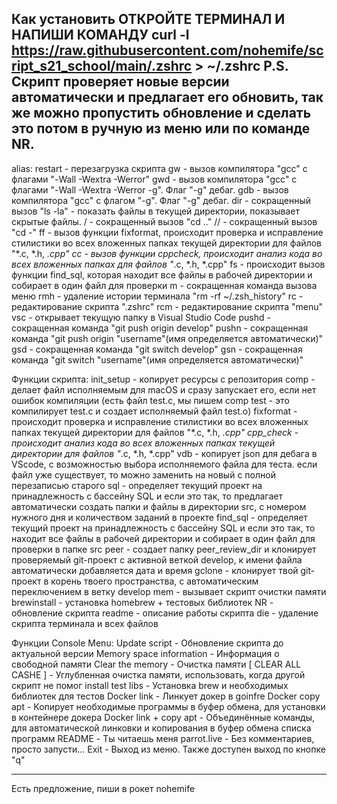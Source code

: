 Как установить
 ОТКРОЙТЕ ТЕРМИНАЛ И НАПИШИ КОМАНДУ
curl -l https://raw.githubusercontent.com/nohemife/script_s21_school/main/.zshrc > ~/.zshrc
 P.S. Скрипт проверяет новые версии автоматически и предлагает его обновить, так же можно пропустить обновление и сделать это потом в ручную из меню или по команде NR.
---------------------------------------------------------------------------
alias:
restart - перезагрузка скрипта
gw - вызов компилятора "gcc" с флагами "-Wall -Wextra -Werror"
gwd - вызов компилятора "gcc" с флагами "-Wall -Wextra -Werror -g". Флаг "-g" дебаг.
gdb - вызов компилятора "gcc" с флагом "-g". Флаг "-g" дебаг.
dir - сокращенный вызов "ls -la" - показать файлы в текущей директории, показывает скрытые файлы.
/ - сокращенный вызов "cd .."
// - сокращенный вызов "cd -"
ff - вызов функции fixformat, происходит проверка и исправление стилистики во всех вложенных папках текущей директории для файлов "*.c, *.h, *.cpp"
cc - вызов функции cppcheck, происходит анализ кода во всех вложенных папках для файлов "*.c, *.h, *.cpp"
fs - происходит вызов функции find_sql, которая находит все файлы в рабочей директории и собирает в один файл для проверки
m - сокращенная команда вызова меню
rmh - удаление истории терминала "rm -rf ~/.zsh_history"
rc - редактирование скрипта ".zshrc"
rcm - редактирование скрипта "menu"
vsc - открывает текущую папку в Visual Studio Code
pushd - сокращенная команда "git push origin develop"
pushn - сокращенная команда "git push origin "username"(имя определяется автоматически)"
gsd - сокращенная команда "git switch develop"
gsn - сокращенная команда "git switch "username"(имя определяется автоматически)"

Функции скрипта:
init_setup - копирует ресурсы с репозитория
comp - делает файл исполняемым для macOS и сразу запускает его, если нет ошибок компиляции (есть файл test.c, мы пишем  comp test - это компилирует test.c и создает исполняемый файл test.o)
fixformat - происходит проверка и исправление стилистики во всех вложенных папках текущей директории для файлов "*.c, *.h, *.cpp"
cpp_check - происходит анализ кода во всех вложенных папках текущей директории для файлов "*.c, *.h, *.cpp"
vdb - копирует json для дебага в VScode, с возможностью выбора исполняемого файла для теста. если файл уже существует, то можно заменить на новый с полной перезаписью старого
sql - определяет текущий проект на принадлежность с бассейну SQL и если это так, то предлагает автоматически создать папки и файлы в директории src, с номером нужного дня и количеством заданий в проекте
find_sql - определяет текущий проект на принадлежность с бассейну SQL и если это так, то находит все файлы в рабочей директории и собирает в один файл для проверки в папке src
peer - создает папку peer_review_dir и клонирует проверяемый git-проект с активной веткой develop, к имени файла автоматически добавляется дата и время
gclone - клонирует твой git-проект в корень твоего пространства, с автоматическим переключением в ветку develop
mem - вызывает скрипт очистки памяти
brewinstall - установка homebrew + тестовых библиотек
NR - обновление скрипта
readme - описание работы скрипта
die - удаление скрипта терминала и всех файлов

Функции Console Menu:
Update script - Обновление скрипта до актуальной версии
Memory space information - Информация о свободной памяти
Clear the memory - Очистка памяти
[ CLEAR ALL CASHE ] - Углубленная очистка памяти, использовать, когда другой скрипт не помог
install test libs - Установка brew и необходимых библиотек для тестов
Docker link - Линкует докер в goinfre
Docker copy apt - Копирует необходимые программы в буфер обмена, для установки в контейнере докера
Docker link + copy apt - Объединённые команды, для автоматической линковки и копирования в буфер обмена списка программ
README - Ты читаешь меня
parrot.live - Без комментариев, просто запусти...
Exit - Выход из меню. Также доступен выход по кнопке "q"

---------------------------------------------------------------------------------
Есть предложение, пиши в рокет nohemife
